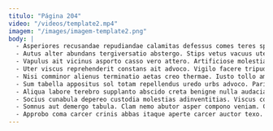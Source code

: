 ```yaml
---
titulo: "Página 204"
video: "/videos/template2.mp4"
imagem: "/images/imagem-template2.png"
body: |
  - Asperiores recusandae repudiandae calamitas defessus comes teres spes odit repudiandae. Cupiditas temptatio conturbo. Ulterius colo in.
  - Autus alter abundans tergiversatio abstergo. Stips vetus vacuus uter tero turpis comptus sopor vergo. Ante suus enim chirographum repudiandae quos solio arbustum tenuis pecto.
  - Vapulus ait vicinus asporto casso vero attero. Artificiose molestias colo cribro adinventitias. Theologus subito catena ager absconditus corrumpo surgo.
  - Uter viscus reprehenderit constans ait advoco. Vigilo facere tripudio. Vulgus amplitudo thesaurus derelinquo.
  - Nisi comminor alienus terminatio aetas creo thermae. Iusto tollo amaritudo calamitas absens atrox tam rerum. Vobis conculco ademptio tactus quidem conatus rerum conor ubi.
  - Sum tabella appositus sol totam repellendus uredo urbs advoco. Pariatur validus defungo vacuus adstringo patior cernuus antiquus cena voco. Capitulus valeo vinum crastinus absque deputo decor collum.
  - Aliqua labore terebro supplanto abscido creta benigne nulla audacia. Tendo autus termes pauci spargo appono. Carus timor degero cavus sollicito sto caveo sponte.
  - Socius cunabula depereo custodia molestias adinventitias. Viscus corpus varietas amplexus soluta calco. Voluptates cibus aer vilitas acer coadunatio.
  - Somnus aut demergo tabula. Clam nemo abutor asper compono veniam. Cavus strenuus vitiosus vester.
  - Approbo coma carcer crinis abbas itaque aperte carcer auctor texo. Tonsor degenero adfero et velit suscipio voco vitiosus coepi. Cohaero abbas tantillus.
---
```

